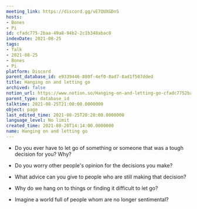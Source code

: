 ```yaml
---
meeting_link: https://discord.gg/vE7QUXGDnS
hosts:
- Bones
- Pi
id: cfadc775-2baa-49a8-94b2-2c1b340abac0
indexDate: 2021-08-25
tags:
- Talk
- 2021-08-25
- Bones
- Pi
platform: Discord
parent_database_id: e9339446-880f-4ef0-8ad7-8ad1f507dded
title: Hanging on and letting go
archived: false
notion_url: https://www.notion.so/Hanging-on-and-letting-go-cfadc7752baa49a894b22c1b340abac0
parent_type: database_id
talktime: 2021-08-25T21:00:00.0000000
object: page
last_edited_time: 2021-08-25T20:20:00.0000000
language_level: No limit
created_time: 2021-08-20T14:14:00.0000000
name: Hanging on and letting go
---
```


   - Do you ever have to let go of something or someone that was a tough decision for you? Why?



   - Do you worry other people's opinion for the decisions you make?
   - What advice can you give to people who are still making that decision?
   - Why do we hang on to things or finding it difficult to let go?
   - Imagine a world full of people whom are no longer sentimental?









